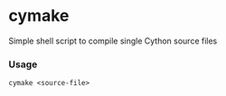 # cymake

Simple shell script to compile single Cython source files

### Usage
`cymake <source-file>`
